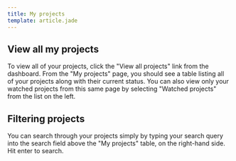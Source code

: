 ```yaml
---
title: My projects
template: article.jade
---
```


## View all my projects

To view all of your projects, click the "View all projects" link from the dashboard. From the "My projects" page, you should see a table listing all of your projects along with their current status. You can also view only your watched projects from this same page by selecting "Watched projects" from the list on the left.

## Filtering projects

You can search through your projects simply by typing your search query into the search field above the "My projects" table, on the right-hand side. Hit enter to search.
